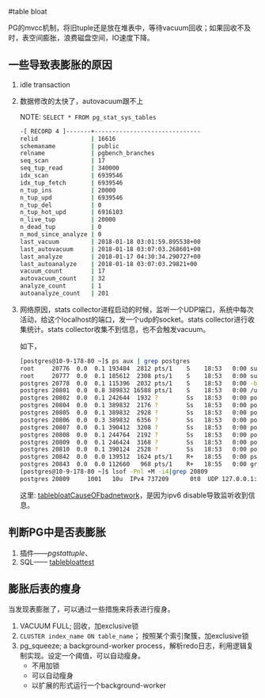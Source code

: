 #table bloat

PG的mvcc机制，将旧tuple还是放在堆表中，等待vacuum回收；如果回收不及时，表空间膨胀，浪费磁盘空间，IO速度下降。

## 一些导致表膨胀的原因

1. idle transaction

2. 数据修改的太快了，autovacuum跟不上

   NOTE: `SELECT * FROM pg_stat_sys_tables` 

   ```bash
   -[ RECORD 4 ]-------+------------------------------
   relid               | 16616
   schemaname          | public
   relname             | pgbench_branches
   seq_scan            | 17
   seq_tup_read        | 340000
   idx_scan            | 6939546
   idx_tup_fetch       | 6939546
   n_tup_ins           | 20000
   n_tup_upd           | 6939546
   n_tup_del           | 0
   n_tup_hot_upd       | 6916103
   n_live_tup          | 20000
   n_dead_tup          | 0
   n_mod_since_analyze | 0
   last_vacuum         | 2018-01-18 03:01:59.895538+00
   last_autovacuum     | 2018-01-18 03:07:03.268601+00
   last_analyze        | 2018-01-17 04:30:34.290727+00
   last_autoanalyze    | 2018-01-18 03:07:03.29821+00
   vacuum_count        | 17
   autovacuum_count    | 32
   analyze_count       | 1
   autoanalyze_count   | 201
   ```

3. 网络原因，stats collector进程启动的时候，监听一个UDP端口，系统中每次活动，给这个localhost的端口，发一个udp的socket。stats collector进行收集统计。stats collector收集不到信息，也不会触发vacuum。

   如下，

   ```Bash
   [postgres@10-9-178-80 ~]$ ps aux | grep postgres
   root     20776  0.0  0.1 193484  2812 pts/1    S    18:53   0:00 sudo su - postgres
   root     20777  0.0  0.1 185612  2308 pts/1    S    18:53   0:00 su - postgres
   postgres 20778  0.0  0.1 115396  2032 pts/1    S    18:53   0:00 -bash
   postgres 20801  0.0  0.8 389832 16588 pts/1    S    18:53   0:00 /usr/pgsql-10/bin/postgres -D /export/postgresql/test_10/data
   postgres 20802  0.0  0.1 242644  1932 ?        Ss   18:53   0:00 postgres: logger process
   postgres 20804  0.0  0.1 389832  2176 ?        Ss   18:53   0:00 postgres: checkpointer process
   postgres 20805  0.0  0.1 389832  2928 ?        Ss   18:53   0:00 postgres: writer process
   postgres 20806  0.0  0.3 389832  6356 ?        Ss   18:53   0:00 postgres: wal writer process
   postgres 20807  0.0  0.1 390412  3208 ?        Ss   18:53   0:00 postgres: autovacuum launcher process
   postgres 20808  0.0  0.1 244764  2192 ?        Ss   18:53   0:00 postgres: archiver process   failed on 000000010000000000000001
   postgres 20809  0.0  0.1 246424  3168 ?        Ss   18:53   0:00 postgres: stats collector process
   postgres 20810  0.0  0.1 390124  2528 ?        Ss   18:53   0:00 postgres: bgworker: logical replication launcher
   postgres 20842  0.0  0.0 139512  1624 pts/1    R+   18:55   0:00 ps aux
   postgres 20843  0.0  0.0 112660   968 pts/1    R+   18:55   0:00 grep --color=auto postgres
   [postgres@10-9-178-80 ~]$ lsof -Pnl +M -i4|grep 20809
   postgres 20809     1001   10u  IPv4 737209      0t0  UDP 127.0.0.1:39097->127.0.0.1:39097
   ```

   这里: [tablebloatCauseOFbadnetwork](https://www.cybertec-postgresql.com/en/stale-statistics-cause-table-bloat/)，是因为ipv6 disable导致监听收到信息。

## 判断PG中是否表膨胀

1. 插件——*pgstattuple*、
2. SQL—— [tablebloattest](https://wiki.postgresql.org/wiki/Show_database_bloat)

## 膨胀后表的瘦身

当发现表膨胀了，可以通过一些措施来将表进行瘦身。

1. VACUUM FULL; 回收，加exclusive锁
2. `CLUSTER index_name ON table_name`； 按照某个索引聚簇，加exclusive锁
3. pg_squeeze; a background-worker process，解析redo日志，利用逻辑复制实现。设定一个阈值，可以自动瘦身。
   + 不用加锁
   + 可以自动瘦身
   + 以扩展的形式运行一个background-worker
